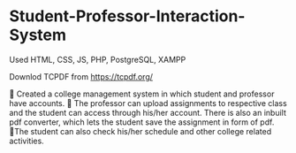# Student-Professor-Interaction-System
Used HTML, CSS, JS, PHP, PostgreSQL, XAMPP

Downlod TCPDF from https://tcpdf.org/

 Created a college management system in which student and professor have accounts.
 The professor can upload assignments to respective class and the student can access through his/her account. There
   is also an inbuilt pdf converter, which lets the student save the assignment in form of pdf.
The student can also check his/her schedule and other college related activities.
